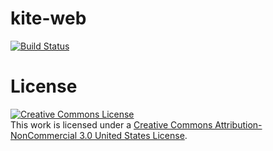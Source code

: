 # kite-web
[![Build Status](https://travis-ci.org/neit-kite/kite-web.svg?branch=master)](https://travis-ci.org/neit-kite/kite-web)
# License
[![Creative Commons License](https://i.creativecommons.org/l/by-nc/3.0/us/88x31.png)](http://creativecommons.org/licenses/by-nc/3.0/us/)  
This work is licensed under a [Creative Commons Attribution-NonCommercial 3.0 United States License](http://creativecommons.org/licenses/by-nc/3.0/us/).